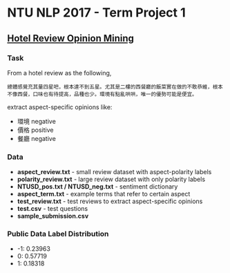 # NTU NLP 2017 - Term Project 1

## [Hotel Review Opinion Mining](https://inclass.kaggle.com/c/ntu-nlp-2017-term-project-1)

### Task

From a hotel review as the following,

```text
總體感覺充其量四星吧，根本達不到五星。尤其是二樓的西餐廳的飯菜實在做的不敢恭維，根本不像西餐，口味也有待提高，品種也少。環境有點亂哄哄，唯一的優勢可能是便宜。

```

extract aspect-specific opinions like:

- 環境 negative
- 價格 positive
- 餐廳 negative

### Data

- **aspect_review.txt** - small review dataset with aspect-polarity labels
- **polarity_review.txt** - large review dataset with only polarity labels
- **NTUSD_pos.txt / NTUSD_neg.txt** - sentiment dictionary
- **aspect_term.txt** - example terms that refer to certain aspect
- **test_review.txt** - test reviews to extract aspect-specific opinions
- **test.csv** - test questions
- **sample_submission.csv**

### Public Data Label Distribution

- -1: 0.23963
- 0: 0.57719
- 1: 0.18318
